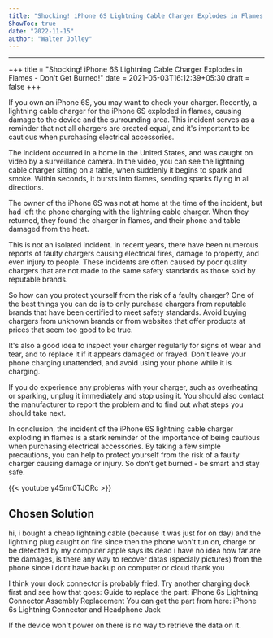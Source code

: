 ```yaml
---
title: "Shocking! iPhone 6S Lightning Cable Charger Explodes in Flames - Don't Get Burned!"
ShowToc: true 
date: "2022-11-15"
author: "Walter Jolley"
---
```

*****
+++
title = "Shocking! iPhone 6S Lightning Cable Charger Explodes in Flames - Don't Get Burned!"
date = 2021-05-03T16:12:39+05:30
draft = false
+++

If you own an iPhone 6S, you may want to check your charger. Recently, a lightning cable charger for the iPhone 6S exploded in flames, causing damage to the device and the surrounding area. This incident serves as a reminder that not all chargers are created equal, and it's important to be cautious when purchasing electrical accessories.

The incident occurred in a home in the United States, and was caught on video by a surveillance camera. In the video, you can see the lightning cable charger sitting on a table, when suddenly it begins to spark and smoke. Within seconds, it bursts into flames, sending sparks flying in all directions.

The owner of the iPhone 6S was not at home at the time of the incident, but had left the phone charging with the lightning cable charger. When they returned, they found the charger in flames, and their phone and table damaged from the heat.

This is not an isolated incident. In recent years, there have been numerous reports of faulty chargers causing electrical fires, damage to property, and even injury to people. These incidents are often caused by poor quality chargers that are not made to the same safety standards as those sold by reputable brands.

So how can you protect yourself from the risk of a faulty charger? One of the best things you can do is to only purchase chargers from reputable brands that have been certified to meet safety standards. Avoid buying chargers from unknown brands or from websites that offer products at prices that seem too good to be true.

It's also a good idea to inspect your charger regularly for signs of wear and tear, and to replace it if it appears damaged or frayed. Don't leave your phone charging unattended, and avoid using your phone while it is charging.

If you do experience any problems with your charger, such as overheating or sparking, unplug it immediately and stop using it. You should also contact the manufacturer to report the problem and to find out what steps you should take next.

In conclusion, the incident of the iPhone 6S lightning cable charger exploding in flames is a stark reminder of the importance of being cautious when purchasing electrical accessories. By taking a few simple precautions, you can help to protect yourself from the risk of a faulty charger causing damage or injury. So don't get burned - be smart and stay safe.

{{< youtube y45mr0TJCRc >}} 



## Chosen Solution
 hi,
i bought a cheap lightning cable (because it was just for on day) and the lightning plug caught on fire
since then the phone won't tun on, charge or be detected by my computer
apple says its dead
i have no idea how far are the damages, is there any way to  recover datas (specialy pictures) from the phone since i dont have backup on computer or cloud
thank you

 I think your dock connector is probably fried. Try another charging dock first and see how that goes:
Guide to replace the part:
iPhone 6s Lightning Connector Assembly Replacement
You can get the part from here:
iPhone 6s Lightning Connector and Headphone Jack

 If the device won't power on there is no way to retrieve the data on it.




